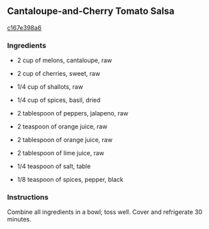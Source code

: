 ## Cantaloupe-and-Cherry Tomato Salsa

[c167e398a6](http://www.myrecipes.com/recipe/cantaloupe-and-cherry-tomato-salsa)

### Ingredients

 - 2 cup of melons, cantaloupe, raw

 - 2 cup of cherries, sweet, raw

 - 1/4 cup of shallots, raw

 - 1/4 cup of spices, basil, dried

 - 2 tablespoon of peppers, jalapeno, raw

 - 2 teaspoon of orange juice, raw

 - 2 tablespoon of orange juice, raw

 - 2 tablespoon of lime juice, raw

 - 1/4 teaspoon of salt, table

 - 1/8 teaspoon of spices, pepper, black

### Instructions

Combine all ingredients in a bowl; toss well. Cover and refrigerate 30 minutes.